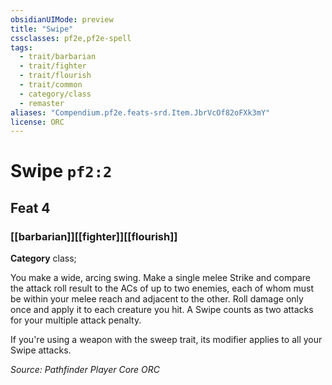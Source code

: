 ```yaml
---
obsidianUIMode: preview
title: "Swipe"
cssclasses: pf2e,pf2e-spell
tags:
  - trait/barbarian
  - trait/fighter
  - trait/flourish
  - trait/common
  - category/class
  - remaster
aliases: "Compendium.pf2e.feats-srd.Item.JbrVcOf82oFXk3mY"
license: ORC
---
```

# Swipe `pf2:2`
## Feat 4
### [[barbarian]][[fighter]][[flourish]]

**Category** class; 




You make a wide, arcing swing. Make a single melee Strike and compare the attack roll result to the ACs of up to two enemies, each of whom must be within your melee reach and adjacent to the other. Roll damage only once and apply it to each creature you hit. A Swipe counts as two attacks for your multiple attack penalty.

If you're using a weapon with the sweep trait, its modifier applies to all your Swipe attacks.

*Source: Pathfinder Player Core*
*ORC*